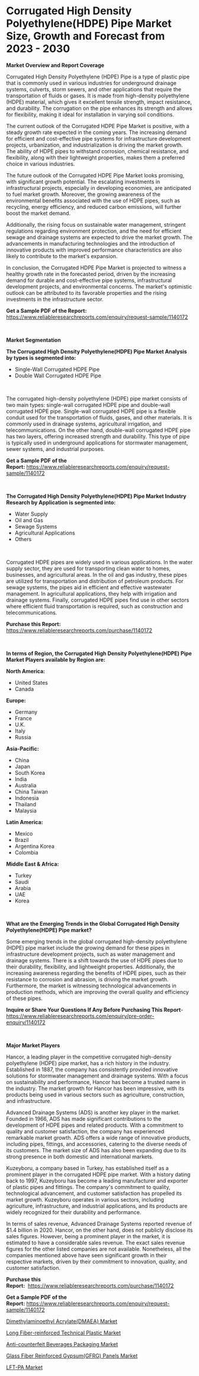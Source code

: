 <p><h1>Corrugated High Density Polyethylene(HDPE) Pipe Market Size, Growth and Forecast from 2023 - 2030</h1></p><p><strong>Market Overview and Report Coverage</strong></p>
<p><p>Corrugated High Density Polyethylene (HDPE) Pipe is a type of plastic pipe that is commonly used in various industries for underground drainage systems, culverts, storm sewers, and other applications that require the transportation of fluids or gases. It is made from high-density polyethylene (HDPE) material, which gives it excellent tensile strength, impact resistance, and durability. The corrugation on the pipe enhances its strength and allows for flexibility, making it ideal for installation in varying soil conditions.</p><p>The current outlook of the Corrugated HDPE Pipe Market is positive, with a steady growth rate expected in the coming years. The increasing demand for efficient and cost-effective pipe systems for infrastructure development projects, urbanization, and industrialization is driving the market growth. The ability of HDPE pipes to withstand corrosion, chemical resistance, and flexibility, along with their lightweight properties, makes them a preferred choice in various industries.</p><p>The future outlook of the Corrugated HDPE Pipe Market looks promising, with significant growth potential. The escalating investments in infrastructural projects, especially in developing economies, are anticipated to fuel market growth. Moreover, the growing awareness of the environmental benefits associated with the use of HDPE pipes, such as recycling, energy efficiency, and reduced carbon emissions, will further boost the market demand.</p><p>Additionally, the rising focus on sustainable water management, stringent regulations regarding environment protection, and the need for efficient sewage and drainage systems are expected to drive the market growth. The advancements in manufacturing technologies and the introduction of innovative products with improved performance characteristics are also likely to contribute to the market's expansion.</p><p>In conclusion, the Corrugated HDPE Pipe Market is projected to witness a healthy growth rate in the forecasted period, driven by the increasing demand for durable and cost-effective pipe systems, infrastructural development projects, and environmental concerns. The market's optimistic outlook can be attributed to its favorable properties and the rising investments in the infrastructure sector.</p></p>
<p><strong>Get a Sample PDF of the Report:</strong> <a href="https://www.reliableresearchreports.com/enquiry/request-sample/1140172">https://www.reliableresearchreports.com/enquiry/request-sample/1140172</a></p>
<p>&nbsp;</p>
<p><strong>Market Segmentation</strong></p>
<p><strong>The Corrugated High Density Polyethylene(HDPE) Pipe Market Analysis by types is segmented into:</strong></p>
<p><ul><li>Single-Wall Corrugated HDPE Pipe</li><li>Double Wall Corrugated HDPE Pipe</li></ul></p>
<p>&nbsp;</p>
<p><p>The corrugated high-density polyethylene (HDPE) pipe market consists of two main types: single-wall corrugated HDPE pipe and double-wall corrugated HDPE pipe. Single-wall corrugated HDPE pipe is a flexible conduit used for the transportation of fluids, gases, and other materials. It is commonly used in drainage systems, agricultural irrigation, and telecommunications. On the other hand, double-wall corrugated HDPE pipe has two layers, offering increased strength and durability. This type of pipe is typically used in underground applications for stormwater management, sewer systems, and industrial purposes.</p></p>
<p><strong>Get a Sample PDF of the Report:</strong>&nbsp;<a href="https://www.reliableresearchreports.com/enquiry/request-sample/1140172">https://www.reliableresearchreports.com/enquiry/request-sample/1140172</a></p>
<p>&nbsp;</p>
<p><strong>The Corrugated High Density Polyethylene(HDPE) Pipe Market Industry Research by Application is segmented into:</strong></p>
<p><ul><li>Water Supply</li><li>Oil and Gas</li><li>Sewage Systems</li><li>Agricultural Applications</li><li>Others</li></ul></p>
<p>&nbsp;</p>
<p><p>Corrugated HDPE pipes are widely used in various applications. In the water supply sector, they are used for transporting clean water to homes, businesses, and agricultural areas. In the oil and gas industry, these pipes are utilized for transportation and distribution of petroleum products. For sewage systems, the pipes aid in efficient and effective wastewater management. In agricultural applications, they help with irrigation and drainage systems. Finally, corrugated HDPE pipes find use in other sectors where efficient fluid transportation is required, such as construction and telecommunications.</p></p>
<p><strong>Purchase this Report:</strong>&nbsp; <a href="https://www.reliableresearchreports.com/purchase/1140172">https://www.reliableresearchreports.com/purchase/1140172</a></p>
<p>&nbsp;</p>
<p><strong>In terms of Region, the Corrugated High Density Polyethylene(HDPE) Pipe Market Players available by Region are:</strong></p>
<p>
    <p> <strong> North America: </strong>
        <ul>
            <li>United States</li>
            <li>Canada</li>
        </ul>
        </p> 
    <p> <strong> Europe: </strong>
        <ul>
            <li>Germany</li>
            <li>France</li>
            <li>U.K.</li>
            <li>Italy</li>
            <li>Russia</li>
        </ul>
        </p> 
    <p> <strong> Asia-Pacific: </strong>
        <ul>
            <li>China</li>
            <li>Japan</li>
            <li>South Korea</li>
            <li>India</li>
            <li>Australia</li>
            <li>China Taiwan</li>
            <li>Indonesia</li>
            <li>Thailand</li>
            <li>Malaysia</li>
        </ul>
        </p> 
    <p> <strong> Latin America: </strong>
        <ul>
            <li>Mexico</li>
            <li>Brazil</li>
            <li>Argentina Korea</li>
            <li>Colombia</li>
        </ul>
        </p> 
    <p> <strong> Middle East & Africa: </strong>
        <ul>
            <li>Turkey</li>
            <li>Saudi</li>
            <li>Arabia</li>
            <li>UAE</li>
            <li>Korea</li>
        </ul>
    </p>
    </p>
<p>&nbsp;</p>
<p><strong>What are the Emerging Trends in the Global Corrugated High Density Polyethylene(HDPE) Pipe market?</strong></p>
<p><p>Some emerging trends in the global corrugated high-density polyethylene (HDPE) pipe market include the growing demand for these pipes in infrastructure development projects, such as water management and drainage systems. There is a shift towards the use of HDPE pipes due to their durability, flexibility, and lightweight properties. Additionally, the increasing awareness regarding the benefits of HDPE pipes, such as their resistance to corrosion and abrasion, is driving the market growth. Furthermore, the market is witnessing technological advancements in production methods, which are improving the overall quality and efficiency of these pipes.</p></p>
<p><strong>Inquire or Share Your Questions If Any Before Purchasing This Report</strong>- <a href="https://www.reliableresearchreports.com/enquiry/pre-order-enquiry/1140172">https://www.reliableresearchreports.com/enquiry/pre-order-enquiry/1140172</a></p>
<p>&nbsp;</p>
<p><strong>Major Market Players</strong></p>
<p><p>Hancor, a leading player in the competitive corrugated high-density polyethylene (HDPE) pipe market, has a rich history in the industry. Established in 1887, the company has consistently provided innovative solutions for stormwater management and drainage systems. With a focus on sustainability and performance, Hancor has become a trusted name in the industry. The market growth for Hancor has been impressive, with its products being used in various sectors such as agriculture, construction, and infrastructure.</p><p>Advanced Drainage Systems (ADS) is another key player in the market. Founded in 1966, ADS has made significant contributions to the development of HDPE pipes and related products. With a commitment to quality and customer satisfaction, the company has experienced remarkable market growth. ADS offers a wide range of innovative products, including pipes, fittings, and accessories, catering to the diverse needs of its customers. The market size of ADS has also been expanding due to its strong presence in both domestic and international markets.</p><p>Kuzeyboru, a company based in Turkey, has established itself as a prominent player in the corrugated HDPE pipe market. With a history dating back to 1997, Kuzeyboru has become a leading manufacturer and exporter of plastic pipes and fittings. The company's commitment to quality, technological advancement, and customer satisfaction has propelled its market growth. Kuzeyboru operates in various sectors, including agriculture, infrastructure, and industrial applications, and its products are widely recognized for their durability and performance.</p><p>In terms of sales revenue, Advanced Drainage Systems reported revenue of $1.4 billion in 2020. Hancor, on the other hand, does not publicly disclose its sales figures. However, being a prominent player in the market, it is estimated to have a considerable sales revenue. The exact sales revenue figures for the other listed companies are not available. Nonetheless, all the companies mentioned above have seen significant growth in their respective markets, driven by their commitment to innovation, quality, and customer satisfaction.</p></p>
<p><strong>Purchase this Report:</strong>&nbsp;&nbsp;<a href="https://www.reliableresearchreports.com/purchase/1140172">https://www.reliableresearchreports.com/purchase/1140172</a></p>
<p></p>
<p><strong>Get a Sample PDF of the Report:</strong>&nbsp;<a href="https://www.reliableresearchreports.com/enquiry/request-sample/1140172">https://www.reliableresearchreports.com/enquiry/request-sample/1140172</a></p>
<p><p><a href="https://github.com/Chiragrp25/Market-Research-Report-List-1/blob/main/dimethylaminoethyl-acrylatedmaea-market.md">Dimethylaminoethyl Acrylate(DMAEA) Market</a></p><p><a href="https://medium.com/@react.shoe.mask/long-fiber-reinforced-technical-plastic-market-exploring-market-share-market-trends-and-future-8cf2e9bb9700">Long Fiber-reinforced Technical Plastic Market</a></p><p><a href="https://www.linkedin.com/pulse/anti-counterfeit-beverages-packaging-market-size-share-global/">Anti-counterfeit Beverages Packaging Market</a></p><p><a href="https://www.linkedin.com/pulse/glass-fiber-reinforced-gypsumgfrg-panels-market-research/">Glass Fiber Reinforced Gypsum(GFRG) Panels Market</a></p><p><a href="https://medium.com/@suryayadavrp23/lft-pa-market-trends-and-market-analysis-forecasted-for-period-2023-2030-380d2695205d">LFT-PA Market</a></p></p>